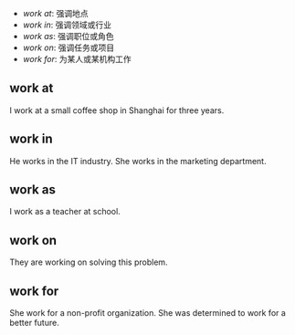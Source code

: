 - _work at_: 强调地点
- _work in_: 强调领域或行业
- _work as_: 强调职位或角色
- _work on_: 强调任务或项目
- _work for_: 为某人或某机构工作



## work at

I work at a small coffee shop in Shanghai for three years.


## work in

He works in the IT industry.
She works in the marketing department.


## work as

I work as a teacher at school.


## work on

They are working on solving this problem.

## work for 

She work for a non-profit organization.
She was determined to work for a better future.


